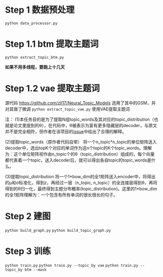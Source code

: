 # Step 1 数据预处理
`python data_processor.py `

# Step 1.1 btm 提取主题词
`python extract_topic_btm.py`

**如果不用多线程，要跑上十几天**

# Step 1.2 vae 提取主题词
源代码 https://github.com/zll17/Neural_Topic_Models
选用了其中的GSM，并对其做了微调
`python extract_topic_vae.py`
使用VAE提取主题词

注：
(1)本任务目的是为了提取N组topic_words及其对应的topic_distribution（也就是论文里提到的θ），在代码中，θ被表示为富有更多隐藏层的decoder，与原文并不是完全相符，但作者在该项目的[issue](https://github.com/zll17/Neural_Topic_Models/issues/8)中给出了合理的解释。

(2)提取topic_words（原作者代码自带）
将一个n_topic\*n_topic的单位矩阵送入decoder中，选出topK个对应的单词作为这n个topic的K个topic_words。理解为：这个单位矩阵视作由n_topic个的θ（topic_distribution）组成的，每个向量都代表着一个topic，送入decoder后，就可以得出各自topic的topic_words是什么。

(3)提取topic_distribution
将一个1\*bow_dim的全1矩阵送入encoder中，将得出的μ和σ标准化，得到z，再经过一层（n_topic, n_topic）的全连接层得到θ，再将得到的θ归一化，最终得到主题分布概率(topic_distribution)。这里的1\*bow_dim的全1矩阵理解为：一个包含有所有单词的很长很长的句子。

# Step 2 建图
`python build_graph.py`
`python build_topic_graph.py`

# Step 3 训练
`python train.py`
`python train.py --topic_by vae`
`python train.py --topic_by btm --mask`

